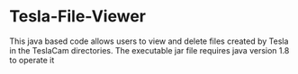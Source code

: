 # Tesla-File-Viewer
This java based code allows users to view and delete files created by Tesla in the TeslaCam directories.
The executable jar file requires java version 1.8 to operate it

